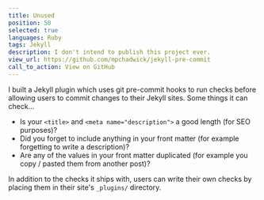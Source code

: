 ```yaml
---
title: Unused
position: 50
selected: true
languages: Ruby
tags: Jekyll
description: I don't intend to publish this project ever.
view_url: https://github.com/mpchadwick/jekyll-pre-commit
call_to_action: View on GitHub
---
```


I built a Jekyll plugin which uses git pre-commit hooks to run checks before allowing users to commit changes to their Jekyll sites. Some things it can check...

- Is your `<title>` and `<meta name="description">` a good length (for SEO purposes)?
- Did you forget to include anything in your front matter (for example forgetting to write a description)?
- Are any of the values in your front matter duplicated (for example you copy / pasted them from another post)?

In addition to the checks it ships with, users can write their own checks by placing them in their site's `_plugins/` directory.

